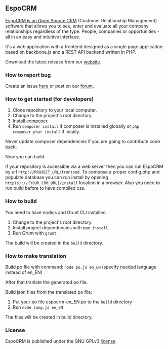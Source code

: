 ## EspoCRM

<a href='http://www.espocrm.com'>EspoCRM is an Open Source CRM</a> (Customer Relationship Management) software that allows you to see, enter and evaluate all your company relationships regardless of the type. People, companies or opportunities - all in an easy and intuitive interface.

It's a web application with a frontend designed as a single page application based on backbone.js and a REST API backend written in PHP.

Download the latest release from our [website](http://www.espocrm.com).

### How to report bug

Create an issue [here](https://github.com/espocrm/espocrm/issues) or post on our [forum](http://forum.espocrm.com/bug-reports?routestring=forum/bug-reports).

### How to get started (for developers)

1. Clone repository to your local computer.
2. Change to the project's root directory.
3. Install [composer](https://getcomposer.org/doc/00-intro.md).
4. Run `composer install` if composer is installed globally or `php composer.phar install` if locally.

Never update composer dependencies if you are going to contribute code back.

Now you can build.

If your repository is accessible via a web server then you can run EspoCRM by url `http://PROJECT_URL/frontend`. To compose a proper config.php and populate database you can run install by opening `http(s)://{YOUR_CRM_URL}/install` location in a browser. Also you need to run build before to have compiled css.

### How to build

You need to have nodejs and Grunt CLI installed.

1. Change to the project's root directory.
2. Install project dependencies with `npm install`.
3. Run Grunt with `grunt`.

The build will be created in the `build` directory.

### How to make translation

Build po file with command:
`node po.js en_EN`
(specify needed language instead of en_EN)

After that tranlate the generated po file.

Build json files from the translated po file:

1. Put your po file espocrm-en_EN.po to the `build` directory
2. Run `node lang.js en_EN`

The files will be created in build directory.

### License

EspoCRM is published under the GNU GPLv3 [license](https://raw.githubusercontent.com/espocrm/espocrm/master/LICENSE.txt).

